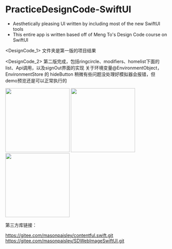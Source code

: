 # PracticeDesignCode-SwiftUI

- Aesthetically pleasing UI written by including most of the new SwiftUI tools
- This entire app is written based off of Meng To's Design Code course on SwiftUI

<DesignCode_1> 文件夹是第一版的项目结果
  
<DesignCode_2> 第二版完成，包括ringcircle、modifiers、homelist下面的list、Api调用，以及signOut界面的实现
关于环境变量@EnvironmentObject，EnvironmentStore 的 hideButton 稍微有些问题没处理好模拟器会报错，但demo预览还是可以正常执行的

<img src="https://user-images.githubusercontent.com/59693884/134704439-d7b6a842-b647-422a-a624-8f8437181e1f.gif" width="200">     <img src="https://user-images.githubusercontent.com/59693884/134704838-eba54926-fe78-47e6-a414-4fdb0c1b2005.gif" width="200">     <img src="https://user-images.githubusercontent.com/59693884/134705892-689d5bd2-8f1f-4624-a978-265987ff132f.gif" width="200">


第三方库链接：

https://gitee.com/masonpaisley/contentful.swift.git
https://gitee.com/masonpaisley/SDWebImageSwiftUI.git
